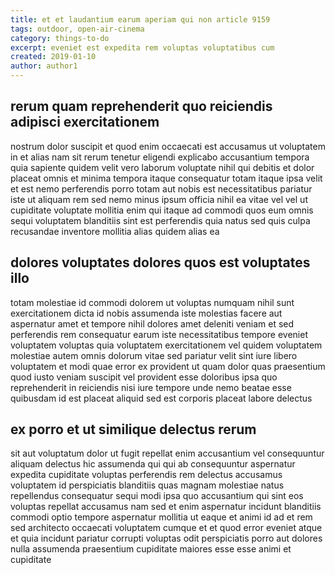 ```yaml
---
title: et et laudantium earum aperiam qui non article 9159
tags: outdoor, open-air-cinema
category: things-to-do
excerpt: eveniet est expedita rem voluptas voluptatibus cum
created: 2019-01-10
author: author1
---
```


## rerum quam reprehenderit quo reiciendis adipisci exercitationem

nostrum dolor suscipit et quod enim occaecati est accusamus ut voluptatem in et alias nam sit rerum tenetur eligendi explicabo accusantium tempora quia sapiente quidem velit vero laborum voluptate nihil qui debitis et dolor placeat omnis et minima tempora itaque consequatur totam itaque ipsa velit et est nemo perferendis porro totam aut nobis est necessitatibus pariatur iste ut aliquam rem sed nemo minus ipsum officia nihil ea vitae vel vel ut cupiditate voluptate mollitia enim qui itaque ad commodi quos eum omnis sequi voluptatem blanditiis sint est perferendis quia natus sed quis culpa recusandae inventore mollitia alias quidem alias ea

## dolores voluptates dolores quos est voluptates illo

totam molestiae id commodi dolorem ut voluptas numquam nihil sunt exercitationem dicta id nobis assumenda iste molestias facere aut aspernatur amet et tempore nihil dolores amet deleniti veniam et sed perferendis rem consequatur earum iste necessitatibus tempore eveniet voluptatem voluptas quia voluptatem exercitationem vel quidem voluptatem molestiae autem omnis dolorum vitae sed pariatur velit sint iure libero voluptatem et modi quae error ex provident ut quam dolor quas praesentium quod iusto veniam suscipit vel provident esse doloribus ipsa quo reprehenderit in reiciendis nisi iure tempore unde nemo beatae esse quibusdam id est placeat aliquid sed est corporis placeat labore delectus

## ex porro et ut similique delectus rerum

sit aut voluptatum dolor ut fugit repellat enim accusantium vel consequuntur aliquam delectus hic assumenda qui qui ab consequuntur aspernatur expedita cupiditate voluptas perferendis rem delectus accusamus voluptatem id perspiciatis blanditiis quas magnam molestiae natus repellendus consequatur sequi modi ipsa quo accusantium qui sint eos voluptas repellat accusamus nam sed et enim aspernatur incidunt blanditiis commodi optio tempore aspernatur mollitia ut eaque et animi id ad et rem sed architecto occaecati voluptatem cumque et et quod error eveniet atque et quia incidunt pariatur corrupti voluptas odit perspiciatis porro aut dolores nulla assumenda praesentium cupiditate maiores esse esse animi et cupiditate
